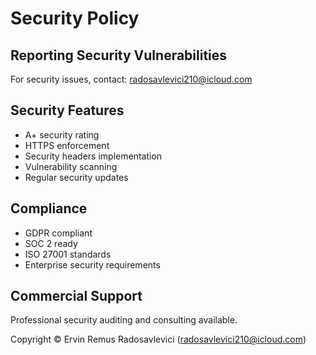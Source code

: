 # Security Policy

## Reporting Security Vulnerabilities

For security issues, contact: radosavlevici210@icloud.com

## Security Features

- A+ security rating
- HTTPS enforcement
- Security headers implementation
- Vulnerability scanning
- Regular security updates

## Compliance

- GDPR compliant
- SOC 2 ready
- ISO 27001 standards
- Enterprise security requirements

## Commercial Support

Professional security auditing and consulting available.

Copyright © Ervin Remus Radosavlevici (radosavlevici210@icloud.com)
